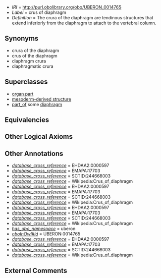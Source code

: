  * *IRI* = http://purl.obolibrary.org/obo/UBERON_0014765
 * *Label* = crus of diaphragm
 * *Definition* = The crura of the diaphragm are tendinous structures that extend inferiorly from the diaphragm to attach to the vertebral column.

## Synonyms

 * crura of the diaphragm
 * crus of the diaphragm
 * diaphragm crura
 * diaphragmatic crura

## Superclasses

 * [organ part](../../UBERON/64/UBERON_0000064.md)
 * [mesoderm-derived structure](../../UBERON/20/UBERON_0004120.md)
 * [part_of](../../BFO/50/BFO_0000050.md) some [diaphragm](../../UBERON/03/UBERON_0001103.md)

## Equivalencies


## Other Logical Axioms


## Other Annotations

 * *[database_cross_reference](../../ef/oboInOwl#hasDbXref.md)* = EHDAA2:0000597
 * *[database_cross_reference](../../ef/oboInOwl#hasDbXref.md)* = EMAPA:17703
 * *[database_cross_reference](../../ef/oboInOwl#hasDbXref.md)* = SCTID:244668003
 * *[database_cross_reference](../../ef/oboInOwl#hasDbXref.md)* = Wikipedia:Crus_of_diaphragm
 * *[database_cross_reference](../../ef/oboInOwl#hasDbXref.md)* = EHDAA2:0000597
 * *[database_cross_reference](../../ef/oboInOwl#hasDbXref.md)* = EMAPA:17703
 * *[database_cross_reference](../../ef/oboInOwl#hasDbXref.md)* = SCTID:244668003
 * *[database_cross_reference](../../ef/oboInOwl#hasDbXref.md)* = Wikipedia:Crus_of_diaphragm
 * *[database_cross_reference](../../ef/oboInOwl#hasDbXref.md)* = EHDAA2:0000597
 * *[database_cross_reference](../../ef/oboInOwl#hasDbXref.md)* = EMAPA:17703
 * *[database_cross_reference](../../ef/oboInOwl#hasDbXref.md)* = SCTID:244668003
 * *[database_cross_reference](../../ef/oboInOwl#hasDbXref.md)* = Wikipedia:Crus_of_diaphragm
 * *[has_obo_namespace](../../ce/oboInOwl#hasOBONamespace.md)* = uberon
 * *[oboInOwl#id](../../id/oboInOwl#id.md)* = UBERON:0014765
 * *[database_cross_reference](../../ef/oboInOwl#hasDbXref.md)* = EHDAA2:0000597
 * *[database_cross_reference](../../ef/oboInOwl#hasDbXref.md)* = EMAPA:17703
 * *[database_cross_reference](../../ef/oboInOwl#hasDbXref.md)* = SCTID:244668003
 * *[database_cross_reference](../../ef/oboInOwl#hasDbXref.md)* = Wikipedia:Crus_of_diaphragm

## External Comments

